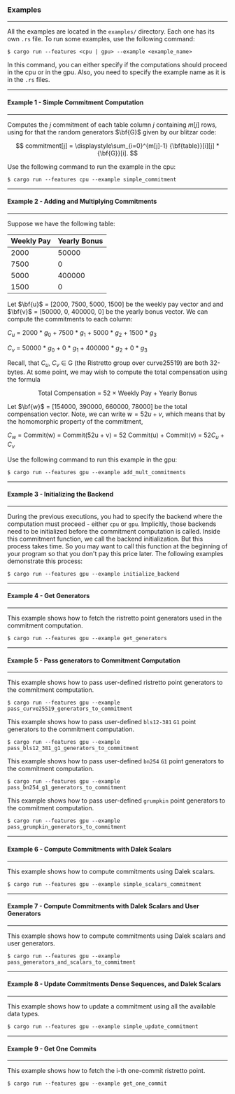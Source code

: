 ### Examples
---------

All the examples are located in the `examples/` directory. Each one has its own `.rs` file. To run some examples, use the following command:

```
$ cargo run --features <cpu | gpu> --example <example_name>
```

In this command, you can either specify if the computations should proceed in the cpu or in the gpu. Also, you need to specify the example name as it is in the `.rs` files.

---------
#### Example 1 - Simple Commitment Computation
---------

Computes the $j$ commitment of each table column $j$ containing $m[j]$ rows, using for that the random generators $\bf{G}$ given by our blitzar code:

$$
commitment[j] = \displaystyle\sum_{i=0}^{m[j]-1}
{\bf{table}}[i][j] * {\bf{G}}[i].
$$

Use the following command to run the example in the cpu:

```
$ cargo run --features cpu --example simple_commitment
```

---------
#### Example 2 - Adding and Multiplying Commitments
---------

Suppose we have the following table:

<p align="center">

| Weekly Pay | Yearly Bonus |
|---|---|
| 2000 | 50000 |
| 7500 | 0     |
| 5000 | 400000 |
| 1500 | 0     |
</p>

Let $\bf{u}$ = [2000, 7500, 5000, 1500] be the weekly pay vector and and $\bf{v}$ = [50000, 0, 400000, 0] be the yearly bonus vector. We can compute the commitments to each column:

$C_u$ = 2000 * $g_0$ + 7500 * $g_1$ + 5000 * $g_2$ + 1500 * $g_3$

$C_v$ = 50000 * $g_0$ + 0 * $g_1$ + 400000 * $g_2$ + 0 * $g_3$

Recall, that $C_u$, $C_v$ ∈ G (the Ristretto group over curve25519) are both 32-bytes. At some point, we may wish to
compute the total compensation using the formula

<p align="center">
Total Compensation = 52 × Weekly Pay + Yearly Bonus
</p>

Let $\bf{w}$ = [154000, 390000, 660000, 78000] be the total compensation vector. Note, we can write $w = 52u + v$, which means that by the homomorphic property of the commitment,

$C_w$ = Commit(w) = Commit(52u + v) = 52 Commit(u) + Commit(v) = 52$C_u$ + $C_v$

Use the following command to run this example in the gpu:

```
$ cargo run --features gpu --example add_mult_commitments
```

---------
#### Example 3 - Initializing the Backend
---------

During the previous executions, you had to specify the backend where the computation must proceed - either `cpu` or `gpu`. Implicitly, those backends need to be initialized before the commitment computation is called. Inside this commitment function, we call the backend initialization. But this process takes time. So you may want to call this function at the beginning of your program so that you don't pay this price later. The following examples demonstrate this process:

```
$ cargo run --features gpu --example initialize_backend
```

---------
#### Example 4 - Get Generators
---------

This example shows how to fetch the ristretto point generators used in the commitment computation.

```
$ cargo run --features gpu --example get_generators
```

---------
#### Example 5 - Pass generators to Commitment Computation
---------

This example shows how to pass user-defined ristretto point generators to the commitment computation.

```
$ cargo run --features gpu --example pass_curve25519_generators_to_commitment
```

This example shows how to pass user-defined `bls12-381` `G1` point generators to the commitment computation.

```
$ cargo run --features gpu --example pass_bls12_381_g1_generators_to_commitment
```

This example shows how to pass user-defined `bn254` `G1` point generators to the commitment computation.

```
$ cargo run --features gpu --example pass_bn254_g1_generators_to_commitment
```

This example shows how to pass user-defined `grumpkin` point generators to the commitment computation.

```
$ cargo run --features gpu --example pass_grumpkin_generators_to_commitment
```

---------
#### Example 6 - Compute Commitments with Dalek Scalars
---------

This example shows how to compute commitments using Dalek scalars.

```
$ cargo run --features gpu --example simple_scalars_commitment
```

---------
#### Example 7 - Compute Commitments with Dalek Scalars and User Generators
---------

This example shows how to compute commitments using Dalek scalars and user generators.

```
$ cargo run --features gpu --example pass_generators_and_scalars_to_commitment
```

---------
#### Example 8 - Update Commitments Dense Sequences, and Dalek Scalars
---------

This example shows how to update a commitment using all the available data types.

```
$ cargo run --features gpu --example simple_update_commitment
```

---------
#### Example 9 - Get One Commits
---------

This example shows how to fetch the i-th one-commit ristretto point.

```
$ cargo run --features gpu --example get_one_commit
```
